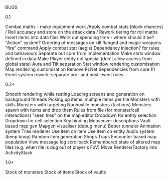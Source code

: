 BUGS

0.1

Combat maths - make equipment work
	/Apply combat stats (block chances)
	/	Roll accuracy and store on the attack data
	/ Rework tiering for roll maths
	Insert items into data files
Work out spending time - where should it be? "Action" system?
Ordering of messages on kill
Ranged and magic weapons
	"fire" command
	Apply combat stat (aegis)
Dependency injection? for rules and behaviours
Separate out core from implementation
	Make stats window defined in data
	Make Player entity not special (don't allow access from global state)
	Aura and Tilt separation
		Stat window rendering customisation
		Map rendering customisation
Remove RLNet dependencies from core (!)
Event system rework: separate pre- and post-event rules

0.2+

Smooth rendering while resting
Loading screens and generation on background threads
Picking up items: multiple items per file
Monsters with skills
	Monsters with targeting
Nonhostile monsters (factions)
Monsters spawn with items and drop them
Rules from file (for monster/cell interactions)
"seen tiles" on the map editor
Dropdown for entity selection
Dropdown for cell selection
Key binding
Mouseover descriptions
Vault based map gen
Mapgen visualiser (debug menu)
Better tunneler
Animation system
Tiles renderer
Use item on item
Use item on entity
Audio system (beep boop)
Random item generation
Shops
Traps
Encounter based map population
View message log scrollback
Remembered state of altered map tiles (e.g. when tile is dug out of player's FoV)
Move RendererFactory into ActivityStack

1.0+

Stock of monsters
Stock of items
Stock of vaults
